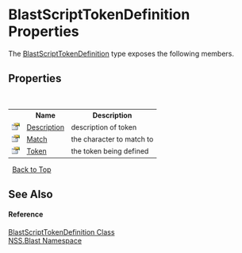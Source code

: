 # BlastScriptTokenDefinition Properties
 

The <a href="c46091ba-5aab-4b9f-04fa-20713e7aaf85.md">BlastScriptTokenDefinition</a> type exposes the following members.


## Properties
&nbsp;<table><tr><th></th><th>Name</th><th>Description</th></tr><tr><td>![Public property](media/pubproperty.gif "Public property")</td><td><a href="68dccf80-2752-ffa4-d59b-dae28703eb6c.md">Description</a></td><td>
description of token</td></tr><tr><td>![Public property](media/pubproperty.gif "Public property")</td><td><a href="c2c359a4-1679-90d5-5345-8ad51fd54bee.md">Match</a></td><td>
the character to match to</td></tr><tr><td>![Public property](media/pubproperty.gif "Public property")</td><td><a href="705781eb-521c-08d6-b36b-bc12f512ac33.md">Token</a></td><td>
the token being defined</td></tr></table>&nbsp;
<a href="#blastscripttokendefinition-properties">Back to Top</a>

## See Also


#### Reference
<a href="c46091ba-5aab-4b9f-04fa-20713e7aaf85.md">BlastScriptTokenDefinition Class</a><br /><a href="88b55311-4a89-0894-e27a-e157e443c7f7.md">NSS.Blast Namespace</a><br />